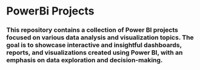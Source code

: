 # PowerBi Projects
### This repository contains a collection of Power BI projects focused on various data analysis and visualization topics. The goal is to showcase interactive and insightful dashboards, reports, and visualizations created using Power BI, with an emphasis on data exploration and decision-making.
